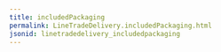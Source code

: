 ```yaml
---
title: includedPackaging
permalink: LineTradeDelivery.includedPackaging.html
jsonid: linetradedelivery_includedpackaging
---
```

